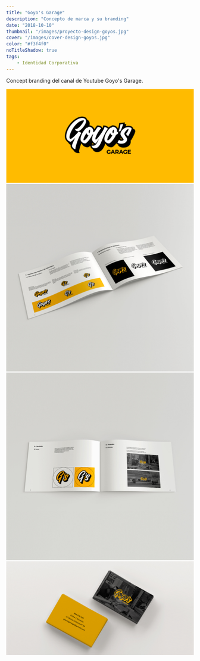 ```yaml
---
title: "Goyo's Garage"
description: "Concepto de marca y su branding"
date: "2018-10-10"
thumbnail: "/images/proyecto-design-goyos.jpg"
cover: "/images/cover-design-goyos.jpg"
color: "#f3f4f0"
noTitleShadow: true
tags:
    - Identidad Corporativa
---
```


Concept branding del canal de Youtube Goyo's Garage.

<hidden>
<img src="goyos garage logotipo.jpg" />
</hidden>
<zoom-image src="goyos garage logotipo.jpg" atl='Logotipo'></zoom-image>


<divide>

<hidden>
<img src="manual-de-identidad-goyos-01.jpg" />
</hidden>
<zoom-image src="manual-de-identidad-goyos-01.jpg"  alt='Manual'></zoom-image>

<hidden>
<img src="manual-de-identidad-goyos-02.jpg" />
</hidden>
<zoom-image src="manual-de-identidad-goyos-02.jpg"  alt='Manual'></zoom-image>

</divide>


<hidden>
<img src="tarjetas-de-visita-goyos.jpg" />
</hidden>
<zoom-image src="tarjetas-de-visita-goyos.jpg"  alt='Tarjetas'></zoom-image>

